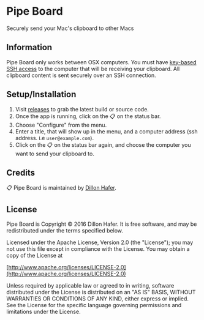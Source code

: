 # Pipe Board

Securely send your Mac's clipboard to other Macs

## Information

Pipe Board only works between OSX computers. You must have [key-based SSH access](https://www.digitalocean.com/community/tutorials/how-to-set-up-ssh-keys--2) to the computer that will be receiving your clipboard. All clipboard content is sent securely over an SSH connection.

## Setup/Installation

1. Visit [releases](https://github.com/dillonhafer/pipe-board/releases) to grab the latest build or source code.
2. Once the app is running, click on the :clipboard: on the status bar.
3. Choose "Configure" from the menu.
4. Enter a title, that will show up in the menu, and a computer address (ssh address. i.e `user@example.com`).
5. Click on the :clipboard: on the status bar again, and choose the computer you want to send your clipboard to.

## Credits

:clipboard: Pipe Board is maintained by [Dillon Hafer](http://www.dillonhafer.com).

## License

Pipe Board is Copyright © 2016 Dillon Hafer. It is free software, and may be redistributed under the terms specified below.

Licensed under the Apache License, Version 2.0 (the "License");
you may not use this file except in compliance with the License.
You may obtain a copy of the License at

[http://www.apache.org/licenses/LICENSE-2.0](http://www.apache.org/licenses/LICENSE-2.0)

Unless required by applicable law or agreed to in writing, software
distributed under the License is distributed on an "AS IS" BASIS,
WITHOUT WARRANTIES OR CONDITIONS OF ANY KIND, either express or implied.
See the License for the specific language governing permissions and
limitations under the License.
